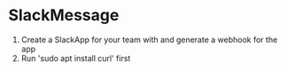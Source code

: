 # SlackMessage

1. Create a SlackApp for your team with and generate a webhook for the app 
2. Run 'sudo apt install curl' first
